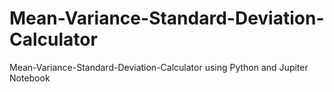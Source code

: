# Mean-Variance-Standard-Deviation-Calculator
Mean-Variance-Standard-Deviation-Calculator using Python and Jupiter Notebook
